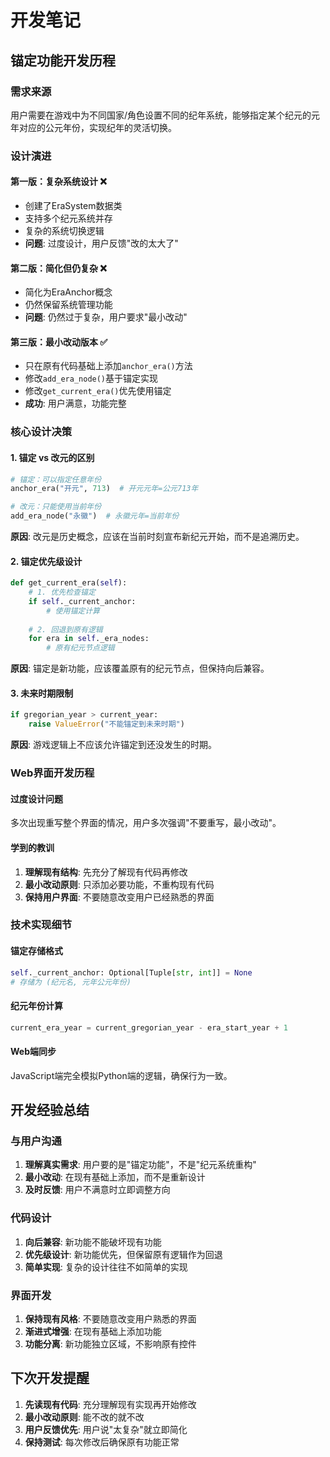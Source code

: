 # 开发笔记

## 锚定功能开发历程

### 需求来源
用户需要在游戏中为不同国家/角色设置不同的纪年系统，能够指定某个纪元的元年对应的公元年份，实现纪年的灵活切换。

### 设计演进

#### 第一版：复杂系统设计 ❌
- 创建了EraSystem数据类
- 支持多个纪元系统并存
- 复杂的系统切换逻辑
- **问题**: 过度设计，用户反馈"改的太大了"

#### 第二版：简化但仍复杂 ❌  
- 简化为EraAnchor概念
- 仍然保留系统管理功能
- **问题**: 仍然过于复杂，用户要求"最小改动"

#### 第三版：最小改动版本 ✅
- 只在原有代码基础上添加`anchor_era()`方法
- 修改`add_era_node()`基于锚定实现
- 修改`get_current_era()`优先使用锚定
- **成功**: 用户满意，功能完整

### 核心设计决策

#### 1. 锚定 vs 改元的区别
```python
# 锚定：可以指定任意年份
anchor_era("开元", 713)  # 开元元年=公元713年

# 改元：只能使用当前年份  
add_era_node("永徽")  # 永徽元年=当前年份
```

**原因**: 改元是历史概念，应该在当前时刻宣布新纪元开始，而不是追溯历史。

#### 2. 锚定优先级设计
```python
def get_current_era(self):
    # 1. 优先检查锚定
    if self._current_anchor:
        # 使用锚定计算
    
    # 2. 回退到原有逻辑
    for era in self._era_nodes:
        # 原有纪元节点逻辑
```

**原因**: 锚定是新功能，应该覆盖原有的纪元节点，但保持向后兼容。

#### 3. 未来时期限制
```python
if gregorian_year > current_year:
    raise ValueError("不能锚定到未来时期")
```

**原因**: 游戏逻辑上不应该允许锚定到还没发生的时期。

### Web界面开发历程

#### 过度设计问题
多次出现重写整个界面的情况，用户多次强调"不要重写，最小改动"。

#### 学到的教训
1. **理解现有结构**: 先充分了解现有代码再修改
2. **最小改动原则**: 只添加必要功能，不重构现有代码
3. **保持用户界面**: 不要随意改变用户已经熟悉的界面

### 技术实现细节

#### 锚定存储格式
```python
self._current_anchor: Optional[Tuple[str, int]] = None
# 存储为 (纪元名, 元年公元年份)
```

#### 纪元年份计算
```python
current_era_year = current_gregorian_year - era_start_year + 1
```

#### Web端同步
JavaScript端完全模拟Python端的逻辑，确保行为一致。

## 开发经验总结

### 与用户沟通
1. **理解真实需求**: 用户要的是"锚定功能"，不是"纪元系统重构"
2. **最小改动**: 在现有基础上添加，而不是重新设计
3. **及时反馈**: 用户不满意时立即调整方向

### 代码设计
1. **向后兼容**: 新功能不能破坏现有功能
2. **优先级设计**: 新功能优先，但保留原有逻辑作为回退
3. **简单实现**: 复杂的设计往往不如简单的实现

### 界面开发
1. **保持现有风格**: 不要随意改变用户熟悉的界面
2. **渐进式增强**: 在现有基础上添加功能
3. **功能分离**: 新功能独立区域，不影响原有控件

## 下次开发提醒

1. **先读现有代码**: 充分理解现有实现再开始修改
2. **最小改动原则**: 能不改的就不改
3. **用户反馈优先**: 用户说"太复杂"就立即简化
4. **保持测试**: 每次修改后确保原有功能正常 